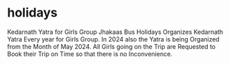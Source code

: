 # holidays
Kedarnath Yatra for Girls Group Jhakaas Bus Holidays Organizes Kedarnath Yatra Every year for Girls Group. In 2024 also the Yatra is being Organized from the Month of May 2024. All Girls going on the Trip are Requested to Book their Trip on Time so that there is no Inconvenience.
